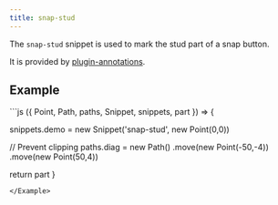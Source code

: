 ```yaml
---
title: snap-stud
---
```


The `snap-stud` snippet is used to mark the stud part of a snap button.

It is provided by [plugin-annotations](/reference/plugins/annotations/).
## Example

<Example caption="An example of the snap-stud snippet">
```js
({ Point, Path, paths, Snippet, snippets, part }) => {

  snippets.demo = new Snippet('snap-stud', new Point(0,0))

  // Prevent clipping
  paths.diag = new Path()
    .move(new Point(-50,-4))
    .move(new Point(50,4))

  return part
}
```
</Example>

